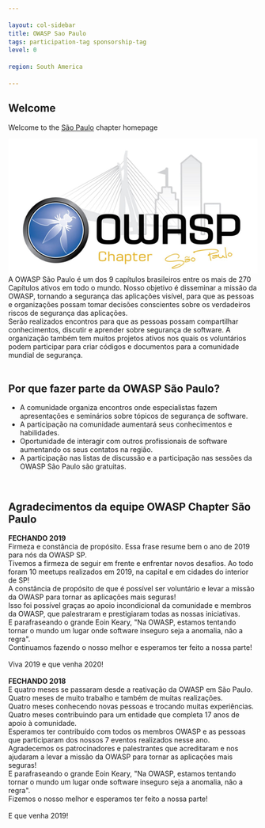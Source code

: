 ```yaml
---

layout: col-sidebar
title: OWASP Sao Paulo
tags: participation-tag sponsorship-tag
level: 0

region: South America

---
```


## Welcome
Welcome to the <a href="https://pt.wikipedia.org/wiki/S%C3%A3o_Paulo">São Paulo</a> chapter homepage
<center>
<img src="assets/images/600px-Logo_owasp_sp.png">
</center>
A OWASP São Paulo é um dos 9 capítulos brasileiros entre os mais de 270 Capítulos ativos em todo o mundo. Nosso objetivo é disseminar a missão da OWASP, tornando a segurança das aplicações visível, para que as pessoas e organizações possam tomar decisões conscientes sobre os verdadeiros riscos de segurança das aplicações.<br>
Serão realizados encontros para que as pessoas possam compartilhar conhecimentos, discutir e aprender sobre segurança de software. A organização também tem muitos projetos ativos nos quais os voluntários podem participar para criar códigos e documentos para a comunidade mundial de segurança.<br>
<br>

## Por que fazer parte da OWASP São Paulo?
<ul>
<li>A comunidade organiza encontros onde especialistas fazem apresentações e seminários sobre tópicos de segurança de software.</li>
<li>A participação na comunidade aumentará seus conhecimentos e habilidades.</li>
<li>Oportunidade de interagir com outros profissionais de software aumentando os seus contatos na região.</li>
<li>A participação nas listas de discussão e a participação nas sessões da OWASP São Paulo são gratuitas.</li>
</ul>
<br>

## Agradecimentos da equipe OWASP Chapter São Paulo
<b>FECHANDO 2019</b><br>
Firmeza e constância de propósito. Essa frase resume bem o ano de 2019 para nós da OWASP SP.<br>
Tivemos a firmeza de seguir em frente e enfrentar novos desafios. Ao todo foram 10 meetups realizados em 2019, na capital e em cidades do interior de SP!<br>
A constância de propósito de que é possível ser voluntário e levar a missão da OWASP para tornar as aplicações mais seguras!<br>
Isso foi possível graças ao apoio incondicional da comunidade e membros da OWASP, que palestraram e prestigiaram todas as nossas iniciativas.<br>
E parafraseando o grande Eoin Keary, "Na OWASP, estamos tentando tornar o mundo um lugar onde software inseguro seja a anomalia, não a regra".<br>
Continuamos fazendo o nosso melhor e esperamos ter feito a nossa parte!<br>
<br>
Viva 2019 e que venha 2020!<br>
<br>
<b>FECHANDO 2018</b><br>
E quatro meses se passaram desde a reativação da OWASP em São Paulo.<br>
Quatro meses de muito trabalho e também de muitas realizações.<br>
Quatro meses conhecendo novas pessoas e trocando muitas experiências.<br>
Quatro meses contribuindo para um entidade que completa 17 anos de apoio à comunidade.<br>
Esperamos ter contribuído com todos os membros OWASP e as pessoas que participaram dos nossos 7 eventos realizados nesse ano.<br>
Agradecemos os patrocinadores e palestrantes que acreditaram e nos ajudaram a levar a missão da OWASP para tornar as aplicações mais seguras!<br>
E parafraseando o grande Eoin Keary, "Na OWASP, estamos tentando tornar o mundo um lugar onde software inseguro seja a anomalia, não a regra".<br>
Fizemos o nosso melhor e esperamos ter feito a nossa parte!<br>
<br>
E que venha 2019!<br>
<br>
